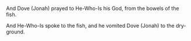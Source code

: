 
And Dove (Jonah) prayed to He-Who-Is his God, 
from the bowels of the fish.

And He-Who-Is spoke to the fish, 
and he vomited Dove (Jonah) to the dry-ground.
